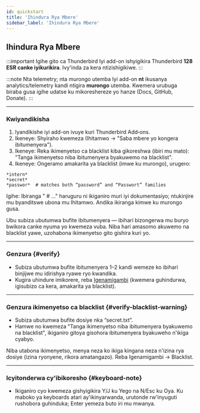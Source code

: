 ```yaml
---
id: quickstart
title: 'Ihindura Rya Mbere'
sidebar_label: 'Ihindura Rya Mbere'
---
```


## Ihindura Rya Mbere

:::important Igihe gito ca Thunderbird
Iyi add-on ishyigikira Thunderbird **128 ESR canke iyikurikira**. Ivy'inda za kera ntizishigikiwe.
:::

:::note Nta telemetry; nta murongo utemba
Iyi add-on **nt** ikusanya analytics/telemetry kandi ntigira **murongo** utemba. Kwemera urubuga biraba gusa igihe udatse ku mikoreshereze yo hanze (Docs, GitHub, Donate).
:::

---

### Kwiyandikisha

1. Iyandikishe iyi add-on ivuye kuri Thunderbird Add‑ons.
2. Ikeneye: Shyiraho kwemeza (Ihitamwo → "Saba mbere yo kongera ibitumenyera").
3. Ikeneye: Reka ikimenyetso ca blacklist kiba gikoreshwa (ibiri mu mato): "Tanga ikimenyetso niba ibitumenyera byakuwemo na blacklist".
4. Ikeneye: Ongeramo amakarita ya blacklist (imwe ku murongo), urugero:

```
*intern*
*secret*
*passwor*  # matches both “password” and “Passwort” families
```

Igihe: Ibiranga " # ..." haruguru ni ikiganiro muri iyi dokumentasiyo; ntukinjire mu byanditswe ubona mu Ihitamwo. Andika ikiranga kimwe ku murongo gusa.

Ubu subiza ubutumwa bufite ibitumenyera — ibihari bizongerwa mu buryo bwikora canke nyuma yo kwemeza vuba. Niba hari amasomo akuwemo na blacklist yawe, uzohabona ikimenyetso gito gishira kuri yo.

---

### Genzura {#verify}

- Subiza ubutumwa bufite ibitumenyera 1–2 kandi wemeze ko ibihari binjijwe mu idirishya ryawe ryo kwandika.
- Kugira uhindure imikorere, reba [Igenamigambi](configuration) (kwemera guhindurwa, igisubizo ca kera, amakarita ya blacklist).

---

### Genzura ikimenyetso ca blacklist {#verify-blacklist-warning}

- Subiza ubutumwa bufite dosiye nka “secret.txt”.
- Hamwe no kwemeza "Tanga ikimenyetso niba ibitumenyera byakuwemo na blacklist", ikiganiro gitoya gisohora ibitumenyera byakuweho n'ikiga cyabyo.

Niba utabona ikimenyetso, menya neza ko ikiga kingana neza n'izina rya dosiye (izina ryonyene, rikora amatangazo). Reba Igenamigambi → Blacklist.

---

### Icyitonderwa cy'ibikoresho {#keyboard-note}

- Ikiganiro cyo kwemeza gishyigikira Y/J ku Yego na N/Esc ku Oya. Ku maboko ya keyboards atari ay'ikinyarwanda, urutonde rw'inyuguti rushobora guhinduka; Enter yemeza buto iri mu mwanya.
